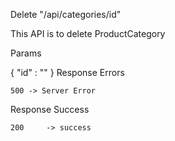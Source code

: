 Delete "/api/categories/id"

This API is to delete ProductCategory

Params

{
"id" : "<id>"
}
Response Errors

    500 -> Server Error

Response Success

    200 	-> success